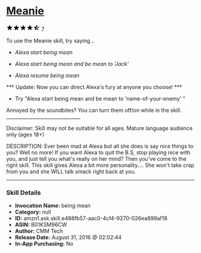 # [Meanie](http://alexa.amazon.com/#skills/amzn1.ask.skill.e488fb57-aac0-4cf4-9270-026ea899af18)
![4.6 stars](../../images/ic_star_black_18dp_1x.png)![4.6 stars](../../images/ic_star_black_18dp_1x.png)![4.6 stars](../../images/ic_star_black_18dp_1x.png)![4.6 stars](../../images/ic_star_black_18dp_1x.png)![4.6 stars](../../images/ic_star_half_black_18dp_1x.png) 7

To use the Meanie skill, try saying...

* *Alexa start being mean*

* *Alexa start being mean and be mean to 'Jack'*

* *Alexa resume being mean*

*** Update: Now you can direct Alexa's fury at anyone you choose! ***
- Try "Alexa start being mean and be mean to 'name-of-your-enemy' "

Annoyed by the soundbites? You can turn them off/on while in the skill. 
            _______________________________

Disclaimer: Skill may not be suitable for all ages. Mature language audience only (ages 18+)

DESCRIPTION:
Ever been mad at Alexa but all she does is say nice things to you? Well no more! If you want Alexa to quit the B.S, stop playing nice with you, and just tell you what's really on her mind? Then you've come to the right skill. This skill gives Alexa a bit more personality.... She won't take crap from you and she WILL talk smack right back at you.

***

### Skill Details

* **Invocation Name:** being mean
* **Category:** null
* **ID:** amzn1.ask.skill.e488fb57-aac0-4cf4-9270-026ea899af18
* **ASIN:** B01KSM96CW
* **Author:** CMM Tech
* **Release Date:** August 31, 2016 @ 02:02:44
* **In-App Purchasing:** No
